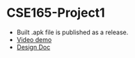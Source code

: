 # CSE165-Project1
- Built .apk file is published as a release. 
- [Video demo](https://drive.google.com/file/d/1e8uos7Kc4NG5wEMcZP68XUEhCb33uf5t/view?usp=sharing)
- [Design Doc](https://drive.google.com/file/d/11ckwxcSYz1-4j3fTOJ8gs7kbfHMf13iC/view?usp=sharing)
